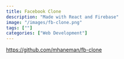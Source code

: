 ```yaml
---
title: Facebook Clone
description: "Made with React and Firebase"
image: "/images/fb-clone.png"
tags: [""]
categories: ["Web Development"]
---
```


https://github.com/mhaneman/fb-clone